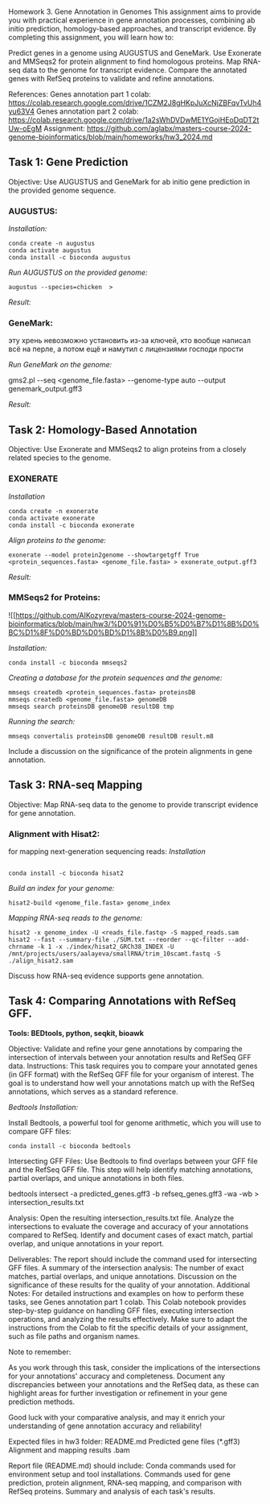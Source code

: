 Homework 3. Gene Annotation in Genomes
This assignment aims to provide you with practical experience in gene annotation processes, combining ab initio prediction, homology-based approaches, and transcript evidence. By completing this assignment, you will learn how to:

Predict genes in a genome using AUGUSTUS and GeneMark.
Use Exonerate and MMSeqs2 for protein alignment to find homologous proteins.
Map RNA-seq data to the genome for transcript evidence.
Compare the annotated genes with RefSeq proteins to validate and refine annotations.

References:
Genes annotation part 1 colab: https://colab.research.google.com/drive/1CZM2J8gHKpJuXcNjZBFqvTvUh4yu63V4
Genes annotation part 2 colab: https://colab.research.google.com/drive/1a2sWhDVDwME1YGojHEoDqDT2tUw-oEgM
Assignment: https://github.com/aglabx/masters-course-2024-genome-bioinformatics/blob/main/homeworks/hw3_2024.md 

## Task 1: Gene Prediction 
Objective: Use AUGUSTUS and GeneMark for ab initio gene prediction in the provided genome sequence.

### AUGUSTUS:
_Installation:_
```
conda create -n augustus
conda activate augustus
conda install -c bioconda augustus
```

_Run AUGUSTUS on the provided genome:_
```
augustus --species=chicken  > 
```
_Result:_



### GeneMark:

эту хрень невозможно установить из-за ключей, кто вообще написал всё на перле, а потом ещё и намутил с лицензиями господи прости 

_Run GeneMark on the genome:_

gms2.pl --seq <genome_file.fasta> --genome-type auto --output genemark_output.gff3

_Result:_


## Task 2: Homology-Based Annotation 
Objective: Use Exonerate and MMSeqs2 to align proteins from a closely related species to the genome.

### EXONERATE 

_Installation_
```
conda create -n exonerate
conda activate exonerate
conda install -c bioconda exonerate
```

_Align proteins to the genome:_
```
exonerate --model protein2genome --showtargetgff True <protein_sequences.fasta> <genome_file.fasta> > exonerate_output.gff3
```
_Result:_



### MMSeqs2 for Proteins:

![[https://github.com/AIKozyreva/masters-course-2024-genome-bioinformatics/blob/main/hw3/%D0%91%D0%B5%D0%B7%D1%8B%D0%BC%D1%8F%D0%BD%D0%BD%D1%8B%D0%B9.png]] 

_Installation:_
```
conda install -c bioconda mmseqs2
```

_Creating a database for the protein sequences and the genome:_
```
mmseqs createdb <protein_sequences.fasta> proteinsDB
mmseqs createdb <genome_file.fasta> genomeDB
mmseqs search proteinsDB genomeDB resultDB tmp
```

_Running the search:_
```
mmseqs convertalis proteinsDB genomeDB resultDB result.m8
```

Include a discussion on the significance of the protein alignments in gene annotation.

## Task 3: RNA-seq Mapping
Objective: Map RNA-seq data to the genome to provide transcript evidence for gene annotation.

### Alignment with Hisat2:
for mapping next-generation sequencing reads:
_Installation_
```

conda install -c bioconda hisat2
```

_Build an index for your genome:_
```
hisat2-build <genome_file.fasta> genome_index

```
_Mapping RNA-seq reads to the genome:_
```
hisat2 -x genome_index -U <reads_file.fastq> -S mapped_reads.sam
hisat2 --fast --summary-file ./SUM.txt --reorder --qc-filter --add-chrname -k 1 -x ./index/hisat2_GRCh38_INDEX -U /mnt/projects/users/aalayeva/smallRNA/trim_10scamt.fastq -S ./align_hisat2.sam
```

Discuss how RNA-seq evidence supports gene annotation.

## Task 4: Comparing Annotations with RefSeq GFF.
**Tools: BEDtools, python, seqkit, bioawk**

Objective: Validate and refine your gene annotations by comparing the intersection of intervals between your annotation results and RefSeq GFF data.
Instructions:
This task requires you to compare your annotated genes (in GFF format) with the RefSeq GFF file for your organism of interest. 
The goal is to understand how well your annotations match up with the RefSeq annotations, which serves as a standard reference.

_Bedtools Installation:_

Install Bedtools, a powerful tool for genome arithmetic, which you will use to compare GFF files:
```
conda install -c bioconda bedtools
```

Intersecting GFF Files:
Use Bedtools to find overlaps between your GFF file and the RefSeq GFF file.
This step will help identify matching annotations, partial overlaps, and unique annotations in both files.

bedtools intersect -a predicted_genes.gff3 -b refseq_genes.gff3 -wa -wb > intersection_results.txt

Analysis:
Open the resulting intersection_results.txt file.
Analyze the intersections to evaluate the coverage and accuracy of your annotations compared to RefSeq.
Identify and document cases of exact match, partial overlap, and unique annotations in your report.

Deliverables:
The report should include the command used for intersecting GFF files.
A summary of the intersection analysis:
The number of exact matches, partial overlaps, and unique annotations.
Discussion on the significance of these results for the quality of your annotation.
Additional Notes:
For detailed instructions and examples on how to perform these tasks, see Genes annotation part 1 colab. This Colab notebook provides step-by-step guidance on handling GFF files, executing intersection operations, and analyzing the results effectively. Make sure to adapt the instructions from the Colab to fit the specific details of your assignment, such as file paths and organism names.

Note to remember:

As you work through this task, consider the implications of the intersections for your annotations' accuracy and completeness. Document any discrepancies between your annotations and the RefSeq data, as these can highlight areas for further investigation or refinement in your gene prediction methods.

Good luck with your comparative analysis, and may it enrich your understanding of gene annotation accuracy and reliability!

Expected files in hw3 folder:
README.md
Predicted gene files (*.gff3)
Alignment and mapping results .bam

Report file (README.md) should include:
Conda commands used for environment setup and tool installations.
Commands used for gene prediction, protein alignment, RNA-seq mapping, and comparison with RefSeq proteins.
Summary and analysis of each task's results.
